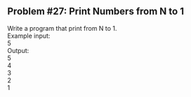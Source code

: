 ## Problem #27: Print Numbers from N to 1

Write a program that print from N to 1.
<br>Example input:
<br>5
<br>Output:
<br>5
<br>4
<br>3
<br>2
<br>1
